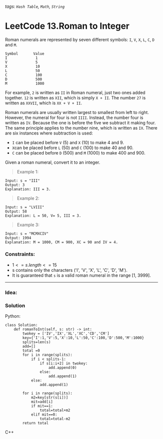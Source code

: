 ###### tags: `Hash Table`, `Math`, `String`

# LeetCode 13.Roman to Integer
Roman numerals are represented by seven different symbols: ```I```, ```V```, ```X```, ```L```, ```C```, ```D``` and ```M```.
```
Symbol       Value
I             1
V             5
X             10
L             50
C             100
D             500
M             1000
```
For example, ```2``` is written as ```II``` in Roman numeral, just two ones added together. ```12``` is written as ```XII```, which is simply ```X + II```. The number ```27``` is written as ```XXVII```, which is ```XX + V + II```.

Roman numerals are usually written largest to smallest from left to right. However, the numeral for four is not ```IIII```. Instead, the number four is written as ```IV```. Because the one is before the five we subtract it making four. The same principle applies to the number nine, which is written as ```IX```. There are six instances where subtraction is used:



- ```I``` can be placed before ```V``` (5) and ```X``` (10) to make 4 and 9. 
- ```X```can be placed before ```L``` (50) and ```C``` (100) to make 40 and 90. 
- ```C``` can be placed before ```D``` (500) and ```M``` (1000) to make 400 and 900.

Given a roman numeral, convert it to an integer.


>Example 1:
```
Input: s = "III"
Output: 3
Explanation: III = 3.
```
>Example 2:
```
Input: s = "LVIII"
Output: 58
Explanation: L = 50, V= 5, III = 3.
```
>Example 3:
```
Input: s = "MCMXCIV"
Output: 1994
Explanation: M = 1000, CM = 900, XC = 90 and IV = 4.
```
 

### Constraints:
- $1 <= s.length <= 15$
- s contains only the characters ('I', 'V', 'X', 'L', 'C', 'D', 'M').
- It is guaranteed that ```s``` is a valid roman numeral in the range [1, 3999].
---
### Idea:
>
### Solution

Python:
```python=
class Solution:
    def romanToInt(self, s: str) -> int:
        twokey = ['IV','IX','XL','XC','CD','CM']
        key={'I':1,'V':5,'X':10,'L':50,'C':100,'D':500,'M':1000}
        splits=len(s)
        add=[]
        total =0
        for i in range(splits):
            if i < splits-1:
                if s[i:i+2] in twokey:
                    add.append(0)
                else:
                    add.append(1)
            else:
                add.append(1)

        for i in range(splits):
            m2=key[str(s[i])]
            mit=add[i]
            if mit==1:
                total=total+m2
            elif mit==0:
                total=total-m2
        return total
```

C++
```cpp=
```